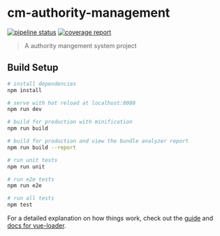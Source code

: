 # cm-authority-management
[![pipeline status](https://git.chaomengdata.com/frontend/cm-frontend-back/badges/master/pipeline.svg)](https://git.chaomengdata.com/frontend/cm-frontend-back/commits/master)
[![coverage report](https://git.chaomengdata.com/frontend/cm-frontend-back/badges/master/coverage.svg?test=coverage)](http://frontend.pages.chaomengdata.com/cm-frontend-back)


> A authority mangement system project

## Build Setup

``` bash
# install dependencies
npm install

# serve with hot reload at localhost:8080
npm run dev

# build for production with minification
npm run build

# build for production and view the bundle analyzer report
npm run build --report

# run unit tests
npm run unit

# run e2e tests
npm run e2e

# run all tests
npm test
```

For a detailed explanation on how things work, check out the [guide](http://vuejs-templates.github.io/webpack/) and [docs for vue-loader](http://vuejs.github.io/vue-loader).
